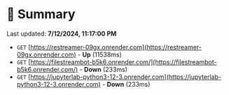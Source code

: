 # 📖 Summary
Last updated: **7/12/2024, 11:17:00 PM**

- `GET` [https://restreamer-09gx.onrender.com](https://restreamer-09gx.onrender.com) - **Up** (11538ms)
- `GET` [https://filestreambot-b5k6.onrender.com/](https://filestreambot-b5k6.onrender.com/) - **Down** (233ms)
- `GET` [https://jupyterlab-python3-12-3.onrender.com](https://jupyterlab-python3-12-3.onrender.com) - **Down** (233ms)
